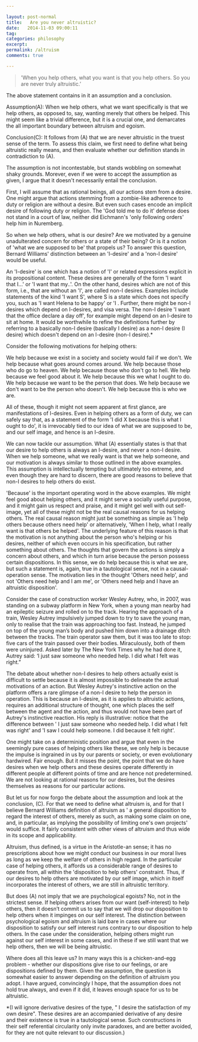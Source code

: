 ```yaml
---

layout: post-normal
title:   Are you never altruistic? 
date:   2014-11-03 09:00:11
tag: 
categories: philosophy
excerpt: 
permalink: /altruism
comments: true

---
```


> 'When you help others, what you want is that you help others. So you are never truly altruistic.’ 

The above statement contains in it an assumption and a conclusion.
 
Assumption(A): When we help others, what we want specifically is that we help others, as opposed to, say, wanting merely that others be helped. This might seem like a trivial difference, but it is a crucial one, and demarcates the all important boundary between altruism and egoism.

Conclusion(C):  It follows from (A) that we are never altruistic in the truest sense of the term. To assess this claim, we first need to define what being altruistic really means, and then evaluate whether our definition stands in contradiction to (A).

The assumption is not incontestable, but stands wobbling on somewhat shaky grounds. Morever, even if we were to accept the assumption as given, I argue that it doesn't necessarily entail the conclusion.

First, I will assume that as rational beings, all our actions stem from a desire. One might argue that actions stemming from a zombie-like adherence to duty or religion are without a desire. But even such cases encode an implicit desire of following duty or religion. The 'God told me to do it' defense does not stand in a court of law, neither did Eichmann's 'only following orders' help him in Nuremberg.

So when we help others, what is our desire? Are we motivated by a genuine unadulterated concern for others or a state of their being? Or is it a notion of 'what we are supposed to be' that propels us? To answer this question,  Bernard Williams' distinction between an 'I-desire' and a 'non-I desire' would be useful.

An 'I-desire' is one which has a notion of 'I' or related expressions explicit in its propositional content. These desires are generally of the form 'I want that I...' or 'I want that my..'. On the other hand, desires which are not of this form, i.e., that are without an 'I', are called non-I desires. Examples include statements of the kind 'I want S', where S is a state which does not specify you, such as 'I want Helena to be happy' or 'I  . Further, there might be non-I desires which depend on I-desires, and visa versa. The non-I desire 'I want that the office declare a day off', for example might depend on an I-desire to sit at home. It would be worthwhile to refine the definitions further by referring to a basically non-I desire (basically I desire) as a non-I desire (I desire) which doesn't depend on an I-desire (non-I desire).* 

Consider the following motivations for helping others:

We help because we exist in a society and society would fail if we don't.
We help because what goes around comes around.
We help because those who do go to heaven.
We help because those who don't go to hell.
We help because we feel good about it.
We help because this we what I ought to do.
We help because we want to be the person that does.
We help because we don't want to be the person who doesn't.
We help because this is who we are.

All of these, though it might not seem apparent at first glance, are manifestations of I-desires.  Even in helping others as a form of duty, we can safely say that, as a statement of the form 'I did X because this is what I ought to do', it is irrevocably tied to our idea of what we are supposed to be, and our self image, and hence is an I-desire.

We can now tackle our assumption. What (A) essentially states is that that our desire to help others is always an I-desire, and never a non-I desire. When we help someone, what we really want is that we help someone, and our motivation is always similar to those outlined in the above examples.  This assumption is intellectually tempting but ultimately too extreme, and even though they are hard to discern, there are good reasons to believe that non-I desires to help others do exist. 

 'Because' is the important operating word in the above examples.  We might feel good about helping others, and it might serve a socially useful purpose, and it might gain us respect and praise, and it might gel well with out self-image, yet all of these might not be the real causal reasons for us helping others. The real causal reason might just be something as simple as 'I help others because others need help' or alternatively, 'When I help, what I really want is that others be helped'. The underlying feature of this reason is that the motivation is not anything about the person who's helping or his desires, neither of which even occurs in his specification, but rather something about others. The thoughts that govern the actions is simply a concern about others, and which in turn arise because the person possess certain dispositions. In this sense, we do help because this is what we are, but such a statement is, again, true in a tautological sense, not in a causal-operation sense. The motivation lies in the thought 'Others need help', and not 'Others need help and I am me', or 'Others need help and I have an altruistic disposition'. 

Consider the case of construction worker Wesley Autrey, who, in 2007, was standing on a subway platform in New York, when a young man nearby had an epileptic seizure and rolled on to the track. Hearing the approach of a train, Wesley Autrey impulsively jumped down to try to save the young man, only to realise that the train was approaching too fast. Instead, he jumped on top of the young man’s body and pushed him down into a drainage ditch between the tracks. The train operator saw them, but it was too late to stop: five cars of the train passed over their bodies. Miraculously, both of them were uninjured. Asked later by The New York Times why he had done it, Autrey said: ‘I just saw someone who needed help. I did what I felt was right.”

The debate about whether non-I desires to help others actually exist is difficult to settle because it is almost impossible to delineate the actual motivations of an action. But Wesley Autrey's instinctive action on the platform offers a rare glimpse of a non-I desire to help the person in operation. This is because an I-desire, as it is applies to altruistic actions,  requires an additional structure of thought, one which places the self between the agent and the action, and thus would not have been part of Autrey's instinctive reaction. His reply is illustrative: notice that the difference between ' I just saw someone who needed help. I did what I felt was right' and 'I saw I could help someone. I did because it felt right'. 

One might take on a deterministic position and argue that even in the seemingly pure cases of helping others like these, we only help is because the impulse is ingrained in us by our parents or society, or even evolutionary hardwired. Fair enough. But it misses the point, the point that we do have desires when we help others and these desires operate differently in different people at different points of time and are hence not predetermined. We are not looking at rational reasons for our desires, but the desires themselves as reasons for our particular actions.

But let us for now forgo the debate about the assumption and look at the conclusion, (C). For that we need to define what altruism is, and for that I believe Bernard Williams definition of altruism as ' a general disposition to regard the interest of others, merely as such, as making some claim on one, and, in particular, as implying the possibility of limiting one's own projects' would suffice. It fairly consistent with other views of altruism and thus wide in its scope and applicability.

Altruism, thus defined, is a virtue in the Aristotle-an sense; it has no prescriptions about how we might conduct our business in our moral lives as long as we keep the welfare of others in high regard. In the particular case of helping others, it affords us a considerable range of desires to operate from, all within the 'disposition to help others' constraint. Thus, if our desires to help others are motivated by our self image, which in itself incorporates the interest of others, we are still in altruistic territory.

But does (A) not imply that we are psychological egoists? No, not in the strictest sense. If helping others arises from our want (self-interest) to help others, then it doesn’t commit us to say that we will drop our disposition to help others when it impinges on our self interest. The distinction between psychological egoism and altruism is laid bare in cases where our disposition to satisfy our self interest runs contrary to our disposition to help others. In the case under the consideration, helping others might run against our self interest in some cases, and in these if we still want that we help others, then we will be being altruistic.


Where does all this leave us?  In many ways this is a chicken-and-egg problem - whether our dispositions give rise to our feelings, or are dispositions defined by them.  Given the assumption, the question is somewhat easier to answer depending on the definition of altruism you adopt. I have argued, convincingly I hope, that the assumption does not hold true always, and even if it did, it leaves enough space for us to be altruistic.



*(I will ignore derivative desires of the type, " I desire the satisfaction of my own desire". These desires are an accompanied derivative of any desire and their existence is true in a tautological sense. Such constructions in their self referential circularity only invite paradoxes, and are better avoided, for they are not quite relevant to our discussion.)
